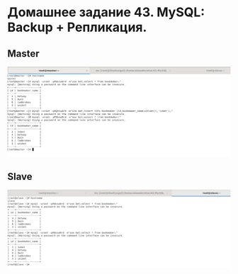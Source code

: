 # Домашнее задание 43. MySQL: Backup + Репликация.

## Master
![](master.jpg)

## Slave
![](slave.jpg)
